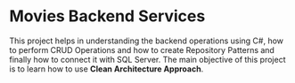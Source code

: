 # Movies Backend Services

<p> This project helps in understanding the backend operations using C#, how to perform CRUD Operations and how to create Repository Patterns and finally how to connect it with SQL Server. The main objective of this project is to learn how to use <b>Clean Architecture Approach</b>. </p>
